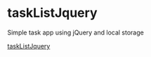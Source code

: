 # taskListJquery
Simple task app using jQuery and local storage

[taskListJquery](https://stanlouis.github.io/taskListJquery/)
